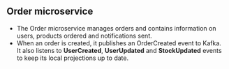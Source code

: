 ## Order microservice

- The Order microservice manages orders and contains information on users, products ordered and notifications sent.
- When an order is created, it publishes an OrderCreated event to Kafka. 
It also listens to **UserCreated**, **UserUpdated** and **StockUpdated** events to keep its local projections up to date.